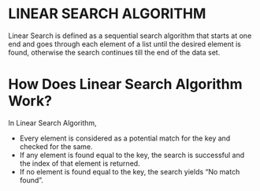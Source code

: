 # LINEAR SEARCH ALGORITHM

Linear Search is defined as a sequential search algorithm that starts at one end and goes through each element of a list until the desired element is found, otherwise the search continues till the end of the data set.

# How Does Linear Search Algorithm Work?

In Linear Search Algorithm,

- Every element is considered as a potential match for the key and checked for the same.
- If any element is found equal to the key, the search is successful and the index of that element is returned.
- If no element is found equal to the key, the search yields “No match found”.
